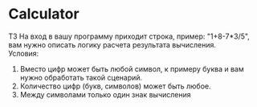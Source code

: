 # Calculator
ТЗ
На вход в вашу программу приходит строка, пример:  "1+8-7*3/5", вам нужно описать логику расчета результата вычисления.			
Условия:			
1. Вместо цифр может быть любой символ, к примеру буква и вам нужно обработать такой сценарий.			
2. Количество цифр (букв, символов) может быть любое.			
3. Между символами только один знак вычисления	
